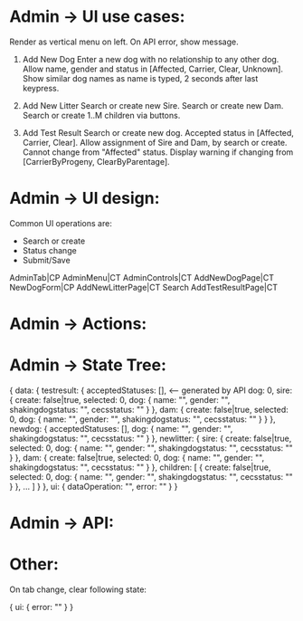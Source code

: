 Admin -> UI use cases:
======================
Render as vertical menu on left.
On API error, show message.

1) Add New Dog
Enter a new dog with no relationship to any other dog.
Allow name, gender and status in [Affected, Carrier, Clear, Unknown].
Show similar dog names as name is typed, 2 seconds after last keypress.

2) Add New Litter
Search or create new Sire.
Search or create new Dam.
Search or create 1..M children via buttons.

3) Add Test Result
Search or create new dog.
Accepted status in [Affected, Carrier, Clear].
Allow assignment of Sire and Dam, by search or create.
Cannot change from "Affected" status.
Display warning if changing from [CarrierByProgeny, ClearByParentage].

Admin -> UI design:
===================
Common UI operations are:
- Search or create
- Status change
- Submit/Save

AdminTab|CP
  AdminMenu|CT
  AdminControls|CT
    AddNewDogPage|CT
      NewDogForm|CP
    AddNewLitterPage|CT
      Search
    AddTestResultPage|CT

Admin -> Actions:
=================

Admin -> State Tree:
====================

{
  data: {
    testresult: {
      acceptedStatuses: [], <-- generated by API
      dog: 0,
      sire: {
        create: false|true,
        selected: 0,
        dog: {
          name: "",
          gender: "",
          shakingdogstatus: "",
          cecsstatus: ""
        }
      },
      dam: {
        create: false|true,
        selected: 0,
        dog: {
          name: "",
          gender: "",
          shakingdogstatus: "",
          cecsstatus: ""
        }
      }
    },
    newdog: {
      acceptedStatuses: [],
      dog: {
        name: "",
        gender: "",
        shakingdogstatus: "",
        cecsstatus: ""
      }
    },
    newlitter: {
      sire: {
        create: false|true,
        selected: 0,
        dog: {
          name: "",
          gender: "",
          shakingdogstatus: "",
          cecsstatus: ""
        }
      },
      dam: {
        create: false|true,
        selected: 0,
        dog: {
          name: "",
          gender: "",
          shakingdogstatus: "",
          cecsstatus: ""
        }
      },
      children: [
        {
          create: false|true,
          selected: 0,
          dog: {
            name: "",
            gender: "",
            shakingdogstatus: "",
            cecsstatus: ""
          }
        }, ...
      ]
    }
  },
  ui: {
    dataOperation: "",
    error: ""
  }
}

Admin -> API:
=============



Other:
======
On tab change, clear following state:

{
  ui: {
    error: ""
  }
}
